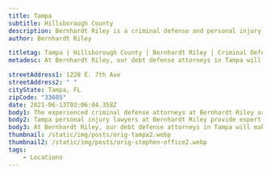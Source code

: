 ```yaml
---
title: Tampa
subtitle: Hillsborough County
description: Bernhardt Riley is a criminal defense and personal injury law firm in Tampa.
author: Bernhardt Riley

titletag: Tampa | Hillsborough County | Bernhardt Riley | Criminal Defense | Real Estate | Debt Relief
metadesc: At Bernhardt Riley, our debt defense attorneys in Tampa will make sure that you are safe from false allegations and make it an even playing field.

streetAddress1: 1228 E. 7th Ave
streetAddress2: " "
cityState: Tampa, FL
zipCode: "33605"
date: 2021-06-13T03:06:04.358Z
body1: The experienced criminal defense attorneys at Bernhardt Riley are available to consult about your alleged criminal offense. If criminal accusations have been made against you, it is wise to reach out to the expert criminal defense attorneys Tampa, Bernhardt Riley. Our criminal defense lawyers provide first-class criminal defense services you deserve. Moreover, if you need counsel from a criminal defense lawyer in Tampa concerning an area of law not practiced by Bernhardt Riley, our Tampa criminal defense lawyers will gladly refer your case to a reputable attorney with whom we associate personally and professionally.
body2: Tampa personal injury lawyers at Bernhardt Riley provide expert guidance and legal counsel to help you navigate the challenges that follow a personal Injury accident. A personal injury attorney will help you achieve the best resolution possible, which includes the recovery of compensation you may be entitled. Your debt defense lawyer in Tampa, the legal counsel at Bernhardt Riley, represents clients in various bankruptcy, debt collection, harassment, and foreclosure defenses in Tampa, Florida.
body3: At Bernhardt Riley, our debt defense attorneys in Tampa will make sure that you are safe from false allegations and make it an even playing field. With the insight of a former collection agency attorney serving as your debt defense lawyer, you are much more likely to achieve a successful outcome.
thumbnail: /static/img/posts/orig-tampa2.webp
thumbnail2: /static/img/posts/orig-stephen-office2.webp
tags:
    - Locations
---
```

